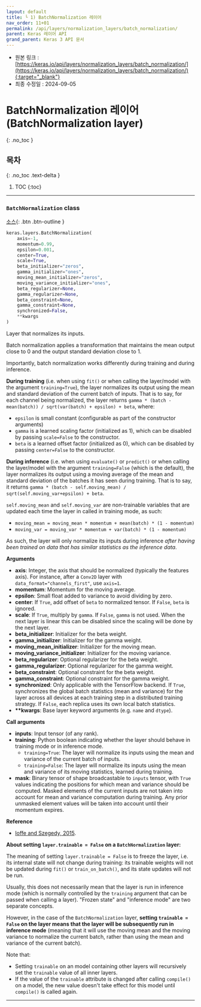 ```yaml
---
layout: default
title: └ 1) BatchNormalization 레이어
nav_order: 11+01
permalink: /api/layers/normalization_layers/batch_normalization/
parent: Keras 레이어 API
grand_parent: Keras 3 API 문서
---
```


* 원본 링크 : [https://keras.io/api/layers/normalization_layers/batch_normalization/](https://keras.io/api/layers/normalization_layers/batch_normalization/){:target="_blank"}
* 최종 수정일 : 2024-09-05

# BatchNormalization 레이어 (BatchNormalization layer)
{: .no_toc }

## 목차
{: .no_toc .text-delta }

1. TOC
{:toc}

---

### `BatchNormalization` class
<!-- ### `BatchNormalization` class -->

[소스](https://github.com/keras-team/keras/tree/v3.5.0/keras/src/layers/normalization/batch_normalization.py#L12){: .btn .btn-outline }

```python
keras.layers.BatchNormalization(
    axis=-1,
    momentum=0.99,
    epsilon=0.001,
    center=True,
    scale=True,
    beta_initializer="zeros",
    gamma_initializer="ones",
    moving_mean_initializer="zeros",
    moving_variance_initializer="ones",
    beta_regularizer=None,
    gamma_regularizer=None,
    beta_constraint=None,
    gamma_constraint=None,
    synchronized=False,
    **kwargs
)
```

Layer that normalizes its inputs.

Batch normalization applies a transformation that maintains the mean output close to 0 and the output standard deviation close to 1.

Importantly, batch normalization works differently during training and during inference.

**During training** (i.e. when using `fit()` or when calling the layer/model with the argument `training=True`), the layer normalizes its output using the mean and standard deviation of the current batch of inputs. That is to say, for each channel being normalized, the layer returns `gamma * (batch - mean(batch)) / sqrt(var(batch) + epsilon) + beta`, where:

*   `epsilon` is small constant (configurable as part of the constructor arguments)
*   `gamma` is a learned scaling factor (initialized as 1), which can be disabled by passing `scale=False` to the constructor.
*   `beta` is a learned offset factor (initialized as 0), which can be disabled by passing `center=False` to the constructor.

**During inference** (i.e. when using `evaluate()` or `predict()` or when calling the layer/model with the argument `training=False` (which is the default), the layer normalizes its output using a moving average of the mean and standard deviation of the batches it has seen during training. That is to say, it returns `gamma * (batch - self.moving_mean) / sqrt(self.moving_var+epsilon) + beta`.

`self.moving_mean` and `self.moving_var` are non-trainable variables that are updated each time the layer in called in training mode, as such:

*   `moving_mean = moving_mean * momentum + mean(batch) * (1 - momentum)`
*   `moving_var = moving_var * momentum + var(batch) * (1 - momentum)`

As such, the layer will only normalize its inputs during inference _after having been trained on data that has similar statistics as the inference data_.

**Arguments**

*   **axis**: Integer, the axis that should be normalized (typically the features axis). For instance, after a `Conv2D` layer with `data_format="channels_first"`, use `axis=1`.
*   **momentum**: Momentum for the moving average.
*   **epsilon**: Small float added to variance to avoid dividing by zero.
*   **center**: If `True`, add offset of `beta` to normalized tensor. If `False`, `beta` is ignored.
*   **scale**: If `True`, multiply by `gamma`. If `False`, `gamma` is not used. When the next layer is linear this can be disabled since the scaling will be done by the next layer.
*   **beta\_initializer**: Initializer for the beta weight.
*   **gamma\_initializer**: Initializer for the gamma weight.
*   **moving\_mean\_initializer**: Initializer for the moving mean.
*   **moving\_variance\_initializer**: Initializer for the moving variance.
*   **beta\_regularizer**: Optional regularizer for the beta weight.
*   **gamma\_regularizer**: Optional regularizer for the gamma weight.
*   **beta\_constraint**: Optional constraint for the beta weight.
*   **gamma\_constraint**: Optional constraint for the gamma weight.
*   **synchronized**: Only applicable with the TensorFlow backend. If `True`, synchronizes the global batch statistics (mean and variance) for the layer across all devices at each training step in a distributed training strategy. If `False`, each replica uses its own local batch statistics.
*   **\*\*kwargs**: Base layer keyword arguments (e.g. `name` and `dtype`).

**Call arguments**

*   **inputs**: Input tensor (of any rank).
*   **training**: Python boolean indicating whether the layer should behave in training mode or in inference mode.
    *   `training=True`: The layer will normalize its inputs using the mean and variance of the current batch of inputs.
    *   `training=False`: The layer will normalize its inputs using the mean and variance of its moving statistics, learned during training.
*   **mask**: Binary tensor of shape broadcastable to `inputs` tensor, with `True` values indicating the positions for which mean and variance should be computed. Masked elements of the current inputs are not taken into account for mean and variance computation during training. Any prior unmasked element values will be taken into account until their momentum expires.

**Reference**

*   [Ioffe and Szegedy, 2015](https://arxiv.org/abs/1502.03167).

**About setting `layer.trainable = False` on a `BatchNormalization` layer:**

The meaning of setting `layer.trainable = False` is to freeze the layer, i.e. its internal state will not change during training: its trainable weights will not be updated during `fit()` or `train_on_batch()`, and its state updates will not be run.

Usually, this does not necessarily mean that the layer is run in inference mode (which is normally controlled by the `training` argument that can be passed when calling a layer). "Frozen state" and "inference mode" are two separate concepts.

However, in the case of the `BatchNormalization` layer, **setting `trainable = False` on the layer means that the layer will be subsequently run in inference mode** (meaning that it will use the moving mean and the moving variance to normalize the current batch, rather than using the mean and variance of the current batch).

Note that:

*   Setting `trainable` on an model containing other layers will recursively set the `trainable` value of all inner layers.
*   If the value of the `trainable` attribute is changed after calling `compile()` on a model, the new value doesn't take effect for this model until `compile()` is called again.

* * *